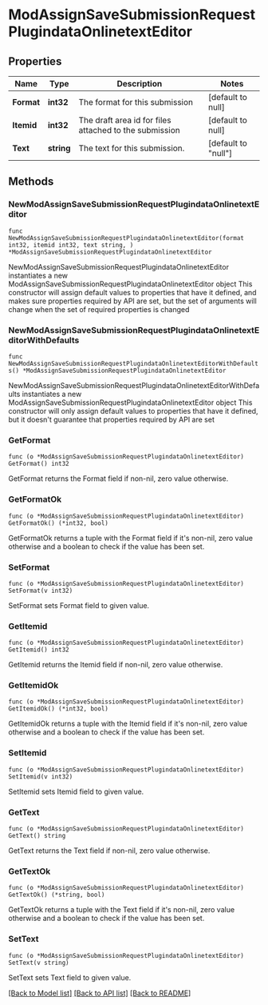 # ModAssignSaveSubmissionRequestPlugindataOnlinetextEditor

## Properties

Name | Type | Description | Notes
------------ | ------------- | ------------- | -------------
**Format** | **int32** | The format for this submission | [default to null]
**Itemid** | **int32** | The draft area id for files attached to the submission | [default to null]
**Text** | **string** | The text for this submission. | [default to "null"]

## Methods

### NewModAssignSaveSubmissionRequestPlugindataOnlinetextEditor

`func NewModAssignSaveSubmissionRequestPlugindataOnlinetextEditor(format int32, itemid int32, text string, ) *ModAssignSaveSubmissionRequestPlugindataOnlinetextEditor`

NewModAssignSaveSubmissionRequestPlugindataOnlinetextEditor instantiates a new ModAssignSaveSubmissionRequestPlugindataOnlinetextEditor object
This constructor will assign default values to properties that have it defined,
and makes sure properties required by API are set, but the set of arguments
will change when the set of required properties is changed

### NewModAssignSaveSubmissionRequestPlugindataOnlinetextEditorWithDefaults

`func NewModAssignSaveSubmissionRequestPlugindataOnlinetextEditorWithDefaults() *ModAssignSaveSubmissionRequestPlugindataOnlinetextEditor`

NewModAssignSaveSubmissionRequestPlugindataOnlinetextEditorWithDefaults instantiates a new ModAssignSaveSubmissionRequestPlugindataOnlinetextEditor object
This constructor will only assign default values to properties that have it defined,
but it doesn't guarantee that properties required by API are set

### GetFormat

`func (o *ModAssignSaveSubmissionRequestPlugindataOnlinetextEditor) GetFormat() int32`

GetFormat returns the Format field if non-nil, zero value otherwise.

### GetFormatOk

`func (o *ModAssignSaveSubmissionRequestPlugindataOnlinetextEditor) GetFormatOk() (*int32, bool)`

GetFormatOk returns a tuple with the Format field if it's non-nil, zero value otherwise
and a boolean to check if the value has been set.

### SetFormat

`func (o *ModAssignSaveSubmissionRequestPlugindataOnlinetextEditor) SetFormat(v int32)`

SetFormat sets Format field to given value.


### GetItemid

`func (o *ModAssignSaveSubmissionRequestPlugindataOnlinetextEditor) GetItemid() int32`

GetItemid returns the Itemid field if non-nil, zero value otherwise.

### GetItemidOk

`func (o *ModAssignSaveSubmissionRequestPlugindataOnlinetextEditor) GetItemidOk() (*int32, bool)`

GetItemidOk returns a tuple with the Itemid field if it's non-nil, zero value otherwise
and a boolean to check if the value has been set.

### SetItemid

`func (o *ModAssignSaveSubmissionRequestPlugindataOnlinetextEditor) SetItemid(v int32)`

SetItemid sets Itemid field to given value.


### GetText

`func (o *ModAssignSaveSubmissionRequestPlugindataOnlinetextEditor) GetText() string`

GetText returns the Text field if non-nil, zero value otherwise.

### GetTextOk

`func (o *ModAssignSaveSubmissionRequestPlugindataOnlinetextEditor) GetTextOk() (*string, bool)`

GetTextOk returns a tuple with the Text field if it's non-nil, zero value otherwise
and a boolean to check if the value has been set.

### SetText

`func (o *ModAssignSaveSubmissionRequestPlugindataOnlinetextEditor) SetText(v string)`

SetText sets Text field to given value.



[[Back to Model list]](../README.md#documentation-for-models) [[Back to API list]](../README.md#documentation-for-api-endpoints) [[Back to README]](../README.md)


